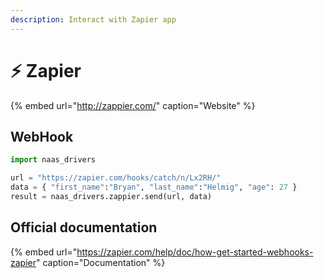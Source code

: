 ```yaml
---
description: Interact with Zapier app
---
```


# ⚡️ Zapier

{% embed url="http://zappier.com/" caption="Website" %}

## WebHook

```python
import naas_drivers

url = "https://zapier.com/hooks/catch/n/Lx2RH/"
data = { "first_name":"Bryan", "last_name":"Helmig", "age": 27 }
result = naas_drivers.zappier.send(url, data)
```

## Official documentation

{% embed url="https://zapier.com/help/doc/how-get-started-webhooks-zapier" caption="Documentation" %}

